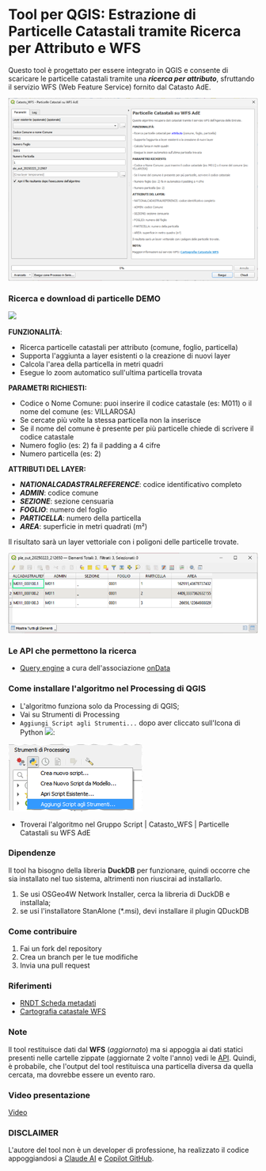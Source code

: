 # Tool per QGIS: Estrazione di Particelle Catastali tramite Ricerca per Attributo e WFS

Questo tool è progettato per essere integrato in QGIS e consente di scaricare le particelle catastali tramite una _**ricerca per attributo**_, sfruttando il servizio WFS (Web Feature Service) fornito dal Catasto AdE.

![](./imgs/gui.png)

### Ricerca e download di particelle DEMO

![](./imgs/demo.gif)

**FUNZIONALITÀ**:
- Ricerca particelle catastali per attributo (comune, foglio, particella)
- Supporta l'aggiunta a layer esistenti o la creazione di nuovi layer
- Calcola l'area della particella in metri quadri
- Esegue lo zoom automatico sull'ultima particella trovata

**PARAMETRI RICHIESTI:**
- Codice o Nome Comune: puoi inserire il codice catastale (es: M011) o il nome del comune (es: VILLAROSA)
- Se cercate più volte la stessa particella non la inserisce
- Se il nome del comune è presente per più particelle chiede di scrivere il codice catastale
- Numero foglio (es: 2) fa il padding a 4 cifre
- Numero particella (es: 2)

**ATTRIBUTI DEL LAYER:**
- **_NATIONALCADASTRALREFERENCE_**: codice identificativo completo
- _**ADMIN**_: codice comune
- **_SEZIONE_**: sezione censuaria
- _**FOGLIO**_: numero del foglio
- _**PARTICELLA**_: numero della particella
- _**AREA**_: superficie in metri quadrati (m²)

Il risultato sarà un layer vettoriale con i poligoni delle particelle trovate.

![](./imgs/tabella.png)

### Le API che permettono la ricerca

- [Query engine](./reference/query_engine.md) a cura dell'associazione [onData](https://ondata.substack.com/)

### Come installare l'algoritmo nel Processing di QGIS

- L'algoritmo funziona solo da Processing di QGIS;
- Vai su Strumenti di Processing
- `Aggiungi Script agli Strumenti...` dopo aver cliccato sull'Icona di Python ![](https://docs.qgis.org/3.34/en/_images/mIconPythonFile.png):

![](./imgs/strumenti_processing.png)
- Troverai l'algoritmo nel Gruppo Script | Catasto_WFS | Particelle Catastali su WFS AdE

### Dipendenze

Il tool ha bisogno della libreria **DuckDB** per funzionare, quindi occorre che sia installato nel tuo sistema, altrimenti non riuscirai ad installarlo.

1. Se usi OSGeo4W Network Installer, cerca la libreria di DuckDB e installala;
2. se usi l'installatore StanAlone (*.msi), devi installare il plugin QDuckDB

### Come contribuire

 1. Fai un fork del repository
 2. Crea un branch per le tue modifiche
 3. Invia una pull request

### Riferimenti

- [RNDT Scheda metadati](https://geodati.gov.it/geoportale/visualizzazione-metadati/scheda-metadati/?uuid=age:S_0000_ITALIA)
- [Cartografia catastale WFS](https://www.agenziaentrate.gov.it/portale/cartografia-catastale-wfs)

### Note

Il tool restituisce dati dal **WFS** (_aggiornato_) ma si appoggia ai dati statici presenti nelle cartelle zippate (aggiornate 2 volte l'anno) vedi le [API](./reference/query_engine.md). Quindi, è probabile, che l'output del tool restituisca una particella diversa da quella cercata, ma dovrebbe essere un evento raro.

### Video presentazione

[Video](https://youtu.be/qd4Tj4LKGgc)

### DISCLAIMER

L'autore del tool non è un developer di professione, ha realizzato il codice appoggiandosi a [Claude AI](https://claude.ai/new) e [Copilot GitHub](https://github.com/features/copilot).
